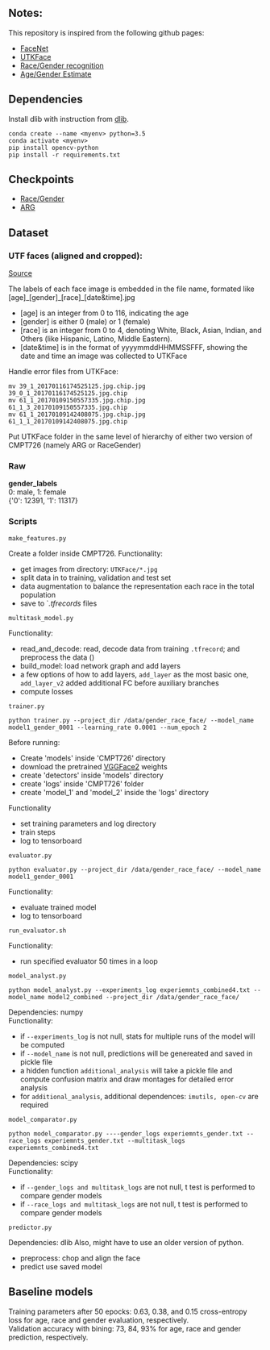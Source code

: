 ## Notes:
This repository is inspired from the following github pages:
- [FaceNet](https://github.com/davidsandberg/facenet)
- [UTKFace](https://susanqq.github.io/UTKFace/) 
- [Race/Gender recognition](https://github.com/zZyan/race_gender_recognition)
- [Age/Gender Estimate](https://github.com/BoyuanJiang/Age-Gender-Estimate-TF)

## Dependencies

Install dlib with instruction from [dlib](https://github.com/charlielito/install-dlib-python-windows).
``` 
conda create --name <myenv> python=3.5
conda activate <myenv>
pip install opencv-python
pip install -r requirements.txt
``` 

## Checkpoints
- [Race/Gender](https://drive.google.com/drive/folders/1DAjb04wEktKR8lx32DNtma-QnN23Aa3l?usp=sharing)
- [ARG](https://drive.google.com/drive/folders/1jk3tr4UzCIwPGdGffwc0pWriAmU8yfwo?usp=sharing)

## Dataset
### UTF faces (aligned and cropped):
[Source](https://susanqq.github.io/UTKFace/)

The labels of each face image is embedded in the file name, formated like [age]\_[gender]\_[race]\_[date&time].jpg

- [age] is an integer from 0 to 116, indicating the age
- [gender] is either 0 (male) or 1 (female)
- [race] is an integer from 0 to 4, denoting White, Black, Asian, Indian, and Others (like Hispanic, Latino, Middle Eastern).
- [date&time] is in the format of yyyymmddHHMMSSFFF, showing the date and time an image was collected to UTKFace

Handle error files from UTKFace:
``` 
mv 39_1_20170116174525125.jpg.chip.jpg 39_0_1_20170116174525125.jpg.chip
mv 61_1_20170109150557335.jpg.chip.jpg 61_1_3_20170109150557335.jpg.chip
mv 61_1_20170109142408075.jpg.chip.jpg 61_1_1_20170109142408075.jpg.chip
``` 
Put UTKFace folder in the same level of hierarchy of either two version of CMPT726 (namely ARG or RaceGender)

### Raw
**gender_labels**   
0: male, 1: female  
{'0': 12391, '1': 11317}


### Scripts
```
make_features.py
```
Create a <data> folder inside CMPT726.
Functionality: 
- get images from directory: `UTKFace/*.jpg`
- split data in to training, validation and test set
- data augmentation to balance the representation each race in the total population
- save to `*.tfrecords* files


```
multitask_model.py
```
Functionality: 
- read_and_decode: read, decode data from training `.tfrecord`; and preprocess the data ()
- build_model: load network graph and add layers
- a few options of how to add layers, `add_layer` as the most basic one, `add_layer_v2` added additional FC before auxiliary branches
- compute losses

```
trainer.py

python trainer.py --project_dir /data/gender_race_face/ --model_name model1_gender_0001 --learning_rate 0.0001 --num_epoch 2
```  
Before running:
- Create 'models' inside 'CMPT726' directory
- download the pretrained [VGGFace2](https://drive.google.com/open?id=1EXPBSXwTaqrSC0OhUdXNmKSh9qJUQ55-) weights
- create 'detectors' inside 'models' directory
- create 'logs' inside 'CMPT726' folder
- create 'model_1' and 'model_2' inside the 'logs' directory
  
Functionality
- set training parameters and log directory
- train steps
- log to tensorboard 

```
evaluator.py

python evaluator.py --project_dir /data/gender_race_face/ --model_name model1_gender_0001 
```
Functionality:  
- evaluate trained model
- log to tensorboard


```
run_evaluator.sh
```
Functionality:  
- run specified evaluator 50 times in a loop

```
model_analyst.py

python model_analyst.py --experiments_log experiemnts_combined4.txt --model_name model2_combined --project_dir /data/gender_race_face/
```
Dependencies: numpy   
Functionality:  
- if `--experiments_log` is not null, stats for multiple runs of the model will be computed
- if `--model_name` is not null, predictions will be genereated and saved in pickle file 
- a hidden function `additional_analysis` will take a pickle file and compute confusion matrix and draw montages for detailed error analysis
- for `additional_analysis`, additional dependences: `imutils, open-cv` are required

```
model_comparator.py

python model_comparator.py ----gender_logs experiemnts_gender.txt --race_logs experiemnts_gender.txt --multitask_logs experiemnts_combined4.txt
```
Dependencies: scipy   
Functionality:  
- if `--gender_logs and multitask_logs` are not null, t test is performed to compare gender models
- if `--race_logs and multitask_logs` are not null, t test is performed to compare gender models


```
predictor.py
```
Dependencies: dlib
Also, might have to use an older version of python.
- preprocess: chop and align the face
- predict use saved model

## Baseline models 
Training parameters after 50 epocks: 0.63, 0.38, and 0.15 cross-entropy loss for age, race and gender evaluation, respectively.  
Validation accuracy with bining: 73, 84, 93% for age, race and gender prediction, respectively.
